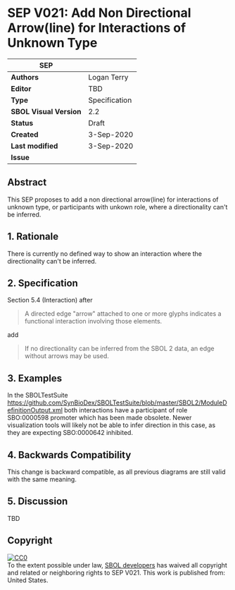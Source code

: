 # SEP V021: Add Non Directional Arrow(line) for Interactions of Unknown Type

| SEP | |
| --- | --- |
| **Authors** | Logan Terry |
| **Editor** | TBD |
| **Type** | Specification |
| **SBOL Visual Version** | 2.2 |
| **Status** | Draft |
| **Created** | 3-Sep-2020 |
| **Last modified** | 3-Sep-2020 |
| **Issue**         |  |


## Abstract

This SEP proposes to add a non directional arrow(line) for interactions of unknown type, or participants with unkown role, where a directionality can't be inferred.

## 1. Rationale <a name="rationale"></a>

There is currently no defined way to show an interaction where the directionality can't be inferred.

## 2. Specification <a name="specification"></a>

Section 5.4 (Interaction) after

> A directed edge "arrow" attached to one or more glyphs indicates a functional interaction involving those elements. 

add

> If no directionality can be inferred from the SBOL 2 data, an edge without arrows may be used.

## 3. Examples <a name='example'></a>

In the SBOLTestSuite https://github.com/SynBioDex/SBOLTestSuite/blob/master/SBOL2/ModuleDefinitionOutput.xml both interactions have a participant of role SBO:0000598 promoter which has been made obsolete. Newer visualization tools will likely not be able to infer direction in this case, as they are expecting SBO:0000642 inhibited.

## 4. Backwards Compatibility <a name='compatibility'></a>

This change is backward compatible, as all previous diagrams are still valid with the same meaning.

## 5. Discussion <a name='discussion'></a>

TBD

## Copyright <a name='copyright'></a>

<p xmlns:dct="http://purl.org/dc/terms/" xmlns:vcard="http://www.w3.org/2001/vcard-rdf/3.0#">
  <a rel="license"
     href="http://creativecommons.org/publicdomain/zero/1.0/">
    <img src="http://i.creativecommons.org/p/zero/1.0/88x31.png" style="border-style: none;" alt="CC0" />
  </a>
  <br />
  To the extent possible under law,
  <a rel="dct:publisher"
     href="sbolstandard.org">
    <span property="dct:title">SBOL developers</span></a>
  has waived all copyright and related or neighboring rights to
  <span property="dct:title">SEP V021</span>.
This work is published from:
<span property="vcard:Country" datatype="dct:ISO3166"
      content="US" about="sbolstandard.org">
  United States</span>.
</p>
